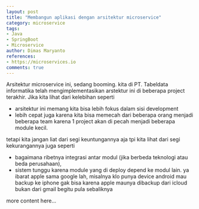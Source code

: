 ```yaml
---
layout: post
title: "Membangun aplikasi dengan arsitektur microservice"
category: microservice
tags: 
- Java
- SpringBoot
- Microservice
author: Dimas Maryanto
references:
- https://microservices.io
comments: true
---
```


Arsitektur microservice ini, sedang booming. kita di PT. Tabeldata informatika telah mengimplementasikan arstektur ini di beberapa project terakhir. Jika kita lihat dari kelebihan seperti 

- arsitektur ini memang kita bisa lebih fokus dalam sisi development
- lebih cepat juga karena kita bisa memecah dari beberapa orang menjadi beberapa team karena 1 project akan di pecah menjadi beberapa module kecil. 

tetapi kita jangan liat dari segi keuntungannya aja tpi kita lihat dari segi kekurangannya juga seperti 

- bagaimana ribetnya integrasi antar modul (jika berbeda teknologi atau beda perusahaan), 
- sistem tunggu karena module yang di deploy depend ke modul lain. ya ibarat apple sama google lah, misalnya klo punya device android mau backup ke iphone gak bisa karena apple maunya dibackup dari icloud bukan dari gmail begitu pula sebaliknya

<!--more-->

more content here...